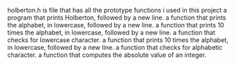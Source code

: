 holberton.h is file that has all the prototype functions i used in this project
a program that prints Holberton, followed by a new line.
a function that prints the alphabet, in lowercase, followed by a new line.
a function that prints 10 times the alphabet, in lowercase, followed by a new line.
a function that checks for lowercase character.
a function that prints 10 times the alphabet, in lowercase, followed by a new line.
a function that checks for alphabetic character. 
a function that computes the absolute value of an integer.
